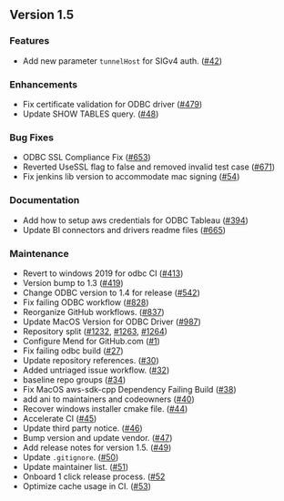 ## Version 1.5

### Features

* Add new parameter `tunnelHost` for SIGv4 auth. ([#42](https://github.com/opensearch-project/sql-odbc/pull/42))

### Enhancements

* Fix certificate validation for ODBC driver ([#479](https://github.com/opensearch-project/sql/pull/479))
* Update SHOW TABLES query. ([#48](https://github.com/opensearch-project/sql-odbc/pull/48))

### Bug Fixes

* ODBC SSL Compliance Fix ([#653](https://github.com/opensearch-project/sql/pull/653))
* Reverted UseSSL flag to false and removed invalid test case ([#671](https://github.com/opensearch-project/sql/pull/671))
* Fix jenkins lib version to accommodate mac signing ([#54](https://github.com/opensearch-project/sql-odbc/pull/54))

### Documentation

* Add how to setup aws credentials for ODBC Tableau ([#394](https://github.com/opensearch-project/sql/pull/394))
* Update BI connectors and drivers readme files ([#665](https://github.com/opensearch-project/sql/pull/665))

### Maintenance

* Revert to windows 2019 for odbc CI ([#413](https://github.com/opensearch-project/sql/pull/413))
* Version bump to 1.3 ([#419](https://github.com/opensearch-project/sql/pull/419))
* Change ODBC version to 1.4 for release ([#542](https://github.com/opensearch-project/sql/pull/542))
* Fix failing ODBC workflow ([#828](https://github.com/opensearch-project/sql/pull/828))
* Reorganize GitHub workflows. ([#837](https://github.com/opensearch-project/sql/pull/837))
* Update MacOS Version for ODBC Driver ([#987](https://github.com/opensearch-project/sql/pull/987))
* Repository split ([#1232](https://github.com/opensearch-project/sql/pull/1232), [#1263](https://github.com/opensearch-project/sql/pull/1263), [#1264](https://github.com/opensearch-project/sql/pull/1264))
* Configure Mend for GitHub.com ([#1](https://github.com/opensearch-project/sql-odbc/pull/1))
* Fix failing odbc build ([#27](https://github.com/opensearch-project/sql-odbc/pull/27))
* Update repository references. ([#30](https://github.com/opensearch-project/sql-odbc/pull/30))
* Added untriaged issue workflow. ([#32](https://github.com/opensearch-project/sql-odbc/pull/32))
* baseline repo groups ([#34](https://github.com/opensearch-project/sql-odbc/pull/34))
* Fix MacOS aws-sdk-cpp Dependency Failing Build ([#38](https://github.com/opensearch-project/sql-odbc/pull/38))
* add ani to maintainers and codeowners ([#40](https://github.com/opensearch-project/sql-odbc/pull/40))
* Recover windows installer cmake file. ([#44](https://github.com/opensearch-project/sql-odbc/pull/44))
* Accelerate CI ([#45](https://github.com/opensearch-project/sql-odbc/pull/45))
* Update third party notice. ([#46](https://github.com/opensearch-project/sql-odbc/pull/46))
* Bump version and update vendor. ([#47](https://github.com/opensearch-project/sql-odbc/pull/47))
* Add release notes for version 1.5. ([#49](https://github.com/opensearch-project/sql-odbc/pull/49))
* Update `.gitignore`. ([#50](https://github.com/opensearch-project/sql-odbc/pull/50))
* Update maintainer list. ([#51](https://github.com/opensearch-project/sql-odbc/pull/51))
* Onboard 1 click release process. ([#52](https://github.com/opensearch-project/sql-odbc/pull/52)
* Optimize cache usage in CI. ([#53](https://github.com/opensearch-project/sql-odbc/pull/53))
